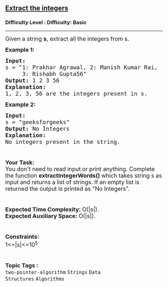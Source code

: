 <h2><a href="https://www.geeksforgeeks.org/problems/extract-the-integers4428/1?page=1&category=two-pointer-algorithm&sortBy=difficulty">Extract the integers</a></h2><h3>Difficulty Level : Difficulty: Basic</h3><hr><div class="problems_problem_content__Xm_eO"><p><span style="font-size: 18px;">Given a string <strong>s</strong>, extract all the integers from s. </span></p>
<p><span style="font-size: 18px;"><strong>Example 1:</strong></span></p>
<pre><span style="font-size: 18px;"><strong>Input:</strong>
s = "1: Prakhar Agrawal, 2: Manish Kumar Rai, 
&nbsp;    3: Rishabh Gupta56"
<strong>Output: </strong>1 2 3 56
<strong>Explanation: 
</strong>1, 2, 3, 56 are the integers present in s.</span>
</pre>
<p><span style="font-size: 18px;"><strong>Example 2:</strong></span></p>
<pre><span style="font-size: 18px;"><strong>Input:
</strong>s = "geeksforgeeks"
<strong>Output: </strong>No Integers
<strong>Explanation: 
</strong>No integers present in the string.</span></pre>
<p>&nbsp;</p>
<p><span style="font-size: 18px;"><strong>Your Task:</strong><br>You don't need to read input or print anything. Complete the function&nbsp;<strong>extractIntegerWords()&nbsp;</strong>which takes string s as input and returns a list of strings. If an empty list is returned the output is printed as "No Integers".</span></p>
<p>&nbsp;</p>
<p><span style="font-size: 18px;"><strong>Expected Time Complexity:&nbsp;</strong>O(|s|).<br><strong>Expected Auxiliary Space:&nbsp;</strong>O(|s|).</span></p>
<p>&nbsp;</p>
<p><span style="font-size: 18px;"><strong>Constraints:</strong><br>1&lt;=|s|&lt;=10<sup>5</sup></span></p></div><br><p><span style=font-size:18px><strong>Topic Tags : </strong><br><code>two-pointer-algorithm</code>&nbsp;<code>Strings</code>&nbsp;<code>Data Structures</code>&nbsp;<code>Algorithms</code>&nbsp;